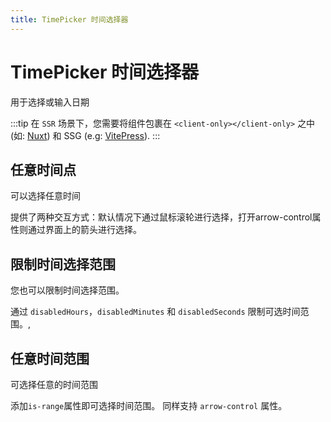 ```yaml
---
title: TimePicker 时间选择器
---
```


# TimePicker 时间选择器

用于选择或输入日期

:::tip
在 `SSR` 场景下，您需要将组件包裹在 `<client-only></client-only>` 之中 (如: [Nuxt](https://nuxtjs.org/)) 和 SSG (e.g: [VitePress](https://vitepress.vuejs.org/)).
:::

## 任意时间点

可以选择任意时间

提供了两种交互方式：默认情况下通过鼠标滚轮进行选择，打开arrow-control属性则通过界面上的箭头进行选择。

<preview path="./def.vue" />

## 限制时间选择范围

您也可以限制时间选择范围。

通过 `disabledHours`，`disabledMinutes` 和 `disabledSeconds` 限制可选时间范围。,

<preview path="./limitTimePicker.vue" />

## 任意时间范围

可选择任意的时间范围

添加`is-range`属性即可选择时间范围。 同样支持 `arrow-control` 属性。

<preview path="./rangeTimePicker.vue" />